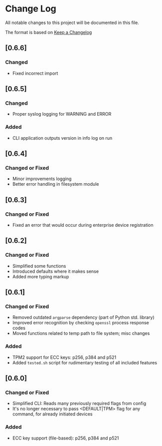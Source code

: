 # Change Log

All notable changes to this project will be documented in this file.

The format is based on [Keep a Changelog](http://keepachangelog.com/)

## [0.6.6]
### Changed

- Fixed incorrect import

## [0.6.5]
### Changed

- Proper syslog logging for WARNING and ERROR

### Added

- CLI application outputs version in info log on run

## [0.6.4]
### Changed or Fixed

- Minor improvements logging
- Better error handling in filesystem module

## [0.6.3]
### Changed or Fixed

- Fixed an error that would occur during enterprise device registration

## [0.6.2]
### Changed or Fixed

- Simplified some functions
- Introduced defaults where it makes sense
- Added more typing markup

## [0.6.1]
### Changed or Fixed

- Removed outdated `argparse` dependency (part of Python std. library)
- Improved error recognition by checking `openssl` process response codes
- Moved functions related to temp path to file system; misc changes

### Added

- TPM2 support for ECC keys: p256, p384 and p521
- Added `tested.sh` script for rudimentary testing of all included features

## [0.6.0]
### Changed or Fixed

- Simplified CLI: Reads many previously required flags from config
- It's no longer necessary to pass <DEFAULT|TPM> flag for any command, for already initiated devices

### Added

- ECC key support (file-based): p256, p384 and p521